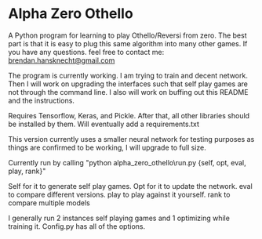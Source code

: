 # Alpha Zero Othello

A Python program for learning to play Othello/Reversi from zero. The best part is that it is easy
to plug this same algorithm into many other games. If you have any questions. feel free to contact me:
brendan.hansknecht@gmail.com

The program is currently working. I am trying to train and decent network. Then I will work on upgrading
the interfaces such that self play games are not through the command line. I also will work on buffing out
this README and the instructions.

Requires Tensorflow, Keras, and Pickle. After that, all other libraries should be installed by them.
Will eventually add a requirements.txt

This version currently uses a smaller neural network for testing purposes as things are confirmed
to be working, I will upgrade to full size.

Currently run by calling "python alpha_zero_othello\run.py {self, opt, eval, play, rank}"

Self for it to generate self play games.
Opt for it to update the network.
eval to compare different versions.
play to play against it yourself.
rank to compare multiple models

I generally run 2 instances self playing games and 1 optimizing while training it.
Config.py has all of the options. 